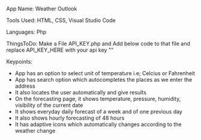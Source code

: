 App Name: Weather Outlook

Tools Used: HTML, CSS, Visual Studio Code

Languages: Php

ThingsToDo: Make a File API_KEY.php and Add below code to that file and replace API_KEY_HERE with your api key 
"<?php 
echo "API_KEY_HERE";
?>"

Keypoints:
* App has an option to select unit of temperature i.e; Celcius or Fahrenheit
* App has search option which autocompletes the places as we enter the address
* It also locates the user automatically and give results
* On the forecasting page, it shows temperature, pressure, humidity, visibility of the current date
* It shows everyday daily forecast of a week and of one previous day
* It also shows hourly forecasting of 48 hours
* It has adaptive icons which automatically changes according to the weather change
